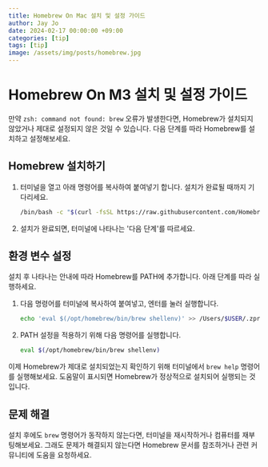 ```yaml
---
title: Homebrew On Mac 설치 및 설정 가이드
author: Jay Jo
date: 2024-02-17 00:00:00 +09:00
categories: [tip]
tags: [tip]
image: /assets/img/posts/homebrew.jpg
---
```


# Homebrew On M3 설치 및 설정 가이드

만약 `zsh: command not found: brew` 오류가 발생한다면, Homebrew가 설치되지 않았거나 제대로 설정되지 않은 것일 수 있습니다. 다음 단계를 따라 Homebrew를 설치하고 설정해보세요.

## Homebrew 설치하기

1. 터미널을 열고 아래 명령어를 복사하여 붙여넣기 합니다. 설치가 완료될 때까지 기다리세요.

    ```sh
    /bin/bash -c "$(curl -fsSL https://raw.githubusercontent.com/Homebrew/install/HEAD/install.sh)"
    ```

2. 설치가 완료되면, 터미널에 나타나는 '다음 단계'를 따르세요.

## 환경 변수 설정

설치 후 나타나는 안내에 따라 Homebrew를 PATH에 추가합니다. 아래 단계를 따라 실행하세요.

1. 다음 명령어를 터미널에 복사하여 붙여넣고, 엔터를 눌러 실행합니다.

    ```sh
    echo 'eval $(/opt/homebrew/bin/brew shellenv)' >> /Users/$USER/.zprofile
    ```

2. PATH 설정을 적용하기 위해 다음 명령어를 실행합니다.

    ```sh
    eval $(/opt/homebrew/bin/brew shellenv)
    ```

이제 Homebrew가 제대로 설치되었는지 확인하기 위해 터미널에서 `brew help` 명령어를 실행해보세요. 도움말이 표시되면 Homebrew가 정상적으로 설치되어 실행되는 것입니다.

## 문제 해결

설치 후에도 `brew` 명령어가 동작하지 않는다면, 터미널을 재시작하거나 컴퓨터를 재부팅해보세요. 그래도 문제가 해결되지 않는다면 Homebrew 문서를 참조하거나 관련 커뮤니티에 도움을 요청하세요.